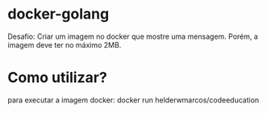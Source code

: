 # docker-golang
Desafio: Criar um imagem no docker que mostre uma mensagem. Porém, a imagem deve ter no máximo 2MB.

# Como utilizar?
para executar a imagem docker: docker run helderwmarcos/codeeducation

